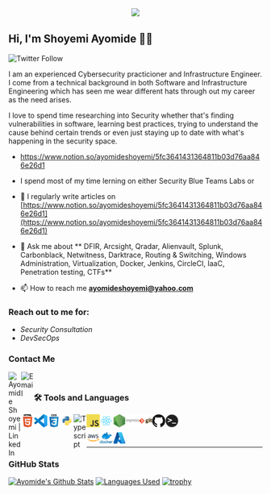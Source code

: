 <div id="header" align="center">
  <img src="https://media.giphy.com/media/M9gbBd9nbDrOTu1Mqx/giphy.gif" width="100"/>

</div>





## Hi, I'm Shoyemi Ayomide 👋🏽

![Twitter Follow](https://img.shields.io/twitter/follow/hael_mj?color=%231DA1F2&logo=twitter&style=for-the-badge)

I am an experienced Cybersecurity practicioner and Infrastructure Engineer. I come from a technical background in both Software and Infrastructure Engineering which has seen me wear different hats through out my career as the need arises. 

I love to spend time researching into Security whether that's finding vulnerabilities in software, learning best practices, trying to understand the cause behind certain trends or even just staying up to date with what's happening in the security space.

- https://www.notion.so/ayomideshoyemi/5fc3641431364811b03d76aa846e26d1

- I spend most of my time lerning on either Security Blue Teams Labs or 

- 📝 I regularly write articles on [https://www.notion.so/ayomideshoyemi/5fc3641431364811b03d76aa846e26d1](https://www.notion.so/ayomideshoyemi/5fc3641431364811b03d76aa846e26d1)
- 💬 Ask me about ** DFIR, Arcsight, Qradar, Alienvault, Splunk, Carbonblack, Netwitness, Darktrace, Routing & Switching, Windows Administration, Virtualization, Docker, Jenkins, CircleCI, IaaC, Penetration testing, CTFs**
- 📫 How to reach me **ayomideshoyemi@yahoo.com**



### Reach out to me for:
- *Security Consultation*
- *DevSecOps*


### Contact Me
<a href="https://www.linkedin.com/in/ayomideshoyemi/">
 <img align="left" alt="Ayomide Shoyemi | LinkedIn" width="25px" src="https://cdn.jsdelivr.net/npm/simple-icons@v3/icons/linkedin.svg" />
</a>

<a href="mailto:ayomideshoyu@gmail.com">
 <img align="left" alt="Email" width="25px" src="https://cdn.jsdelivr.net/npm/simple-icons@v3/icons/gmail.svg"/>
</a>
</br>

### 🛠 Tools and Languages

<img align="left" alt="HTML5" width="26px" src="https://raw.githubusercontent.com/github/explore/80688e429a7d4ef2fca1e82350fe8e3517d3494d/topics/html/html.png" />
<img align="left" alt="Visual Studio Code" width="26px" src="https://raw.githubusercontent.com/github/explore/80688e429a7d4ef2fca1e82350fe8e3517d3494d/topics/visual-studio-code/visual-studio-code.png" />
<img align="left" alt="CSS3" width="26px" src="https://raw.githubusercontent.com/github/explore/80688e429a7d4ef2fca1e82350fe8e3517d3494d/topics/css/css.png" />
<img align="left" width="26px" src="https://raw.githubusercontent.com/github/explore/80688e429a7d4ef2fca1e82350fe8e3517d3494d/topics/python/python.png" alt="Python" />
<img align="left" alt="Typescript" width="26px" src="https://cdn.jsdelivr.net/npm/simple-icons@v3/icons/typescript.svg" />
<img align="left" alt="JavaScript" width="26px" src="https://raw.githubusercontent.com/github/explore/80688e429a7d4ef2fca1e82350fe8e3517d3494d/topics/javascript/javascript.png" />
<img align="left" alt="React" width="26px" src="https://raw.githubusercontent.com/github/explore/80688e429a7d4ef2fca1e82350fe8e3517d3494d/topics/react/react.png" />
<img align="left" alt="Node.js" width="26px" src="https://raw.githubusercontent.com/github/explore/80688e429a7d4ef2fca1e82350fe8e3517d3494d/topics/nodejs/nodejs.png" />
<img align= "left" src="https://raw.githubusercontent.com/devicons/devicon/master/icons/express/express-original-wordmark.svg" alt="express" width="26px" />
<img align="left" alt="Git" width="26px" src="https://raw.githubusercontent.com/github/explore/80688e429a7d4ef2fca1e82350fe8e3517d3494d/topics/git/git.png" />
<img align="left" alt="GitHub" width="26px" src="https://raw.githubusercontent.com/github/explore/78df643247d429f6cc873026c0622819ad797942/topics/github/github.png" />
<img align="left" alt="Terminal" width="26px" src="https://raw.githubusercontent.com/github/explore/80688e429a7d4ef2fca1e82350fe8e3517d3494d/topics/terminal/terminal.png" />


</br>
</br>

<img align="left" alt="AWS" width="26px" src="https://raw.githubusercontent.com/github/explore/fbceb94436312b6dacde68d122a5b9c7d11f9524/topics/aws/aws.png" />

<img align="left" alt="Docker" width="26px" src="https://raw.githubusercontent.com/github/explore/80688e429a7d4ef2fca1e82350fe8e3517d3494d/topics/docker/docker.png" />
<img align='left' alt="Azure" width="26px" src="https://raw.githubusercontent.com/github/explore/eaef8552d8b082ffafe2bfc8a5023d47da904aac/topics/azure/azure.png" />


</br>

---

### GitHub Stats
[![Ayomide's Github Stats](https://github-readme-stats.vercel.app/api?username=haelmj&theme=tokyonight&show_icons=true&count_private=true&include_all_commits=true)](https://github.com/davidayomide/github-readme-stats)
[![Languages Used](https://github-readme-stats.vercel.app/api/top-langs/?username=haelmj&layout=compact&langs_count=8)](https://github.com/anuraghazra/github-readme-stats)
[![trophy](https://github-profile-trophy.vercel.app/?username=haelmj&theme=dracula&title=Followers,Issues,Commit,PullRequest,Repositories,Stars)](https://github.com/ryo-ma/github-profile-trophy)

<!--
